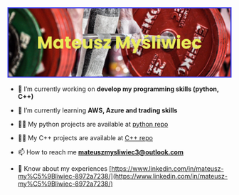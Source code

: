 <img src="banner.png">

- 🔭 I’m currently working on **develop my programming skills (python, C++)**

- 🌱 I’m currently learning **AWS, Azure and trading skills**

- 👨‍💻 My python projects are available at [python repo](https://github.com/MatMysliwiec/Projekty_python)

- 👨‍💻 My C++ projects are available at [C++ repo](https://github.com/MatMysliwiec/ProjectC)

- 📫 How to reach me **mateuszmysliwiec3@outlook.com**

- 📄 Know about my experiences [https://www.linkedin.com/in/mateusz-my%C5%9Bliwiec-8972a7238/](https://www.linkedin.com/in/mateusz-my%C5%9Bliwiec-8972a7238/)

